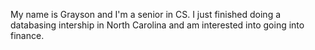 My name is Grayson and I'm a senior in CS. I just finished doing a databasing intership in North Carolina and am interested into going into finance.
